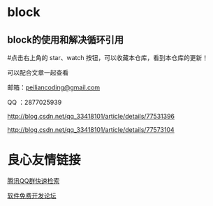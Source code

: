 # block
block的使用和解决循环引用
----------------------

#点击右上角的 star、watch 按钮，可以收藏本仓库，看到本仓库的更新！


可以配合文章一起查看

邮箱：peiliancoding@gmail.com

QQ ：2877025939

http://blog.csdn.net/qq_33418101/article/details/77531396

http://blog.csdn.net/qq_33418101/article/details/77573104


 # 良心友情链接

[腾讯QQ群快速检索](http://u.720life.cn/s/8cf73f7c)

[软件免费开发论坛](http://u.720life.cn/s/bbb01dc0)